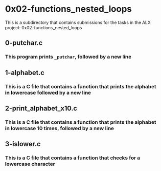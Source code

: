 # 0x02-functions_nested_loops

This is a subdirectory that contains submissions for the tasks in the ALX project: 0x02-functions_nested_loops

## 0-putchar.c
### This program prints `_putchar`, followed by a new line

## 1-alphabet.c
### This is a C file that contains a function that prints the alphabet in lowercase followed by a new line

## 2-print_alphabet_x10.c
### This is a C file that contains a function that prints the alphabet in lowercase 10 times, followed by a new line

## 3-islower.c
### This is a C file that contains a function that checks for a lowercase character
